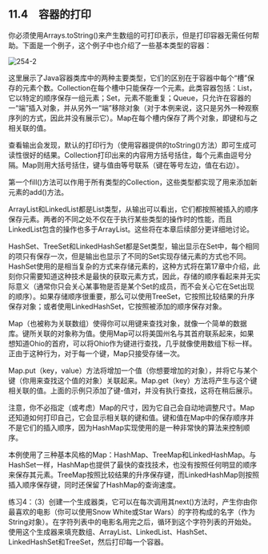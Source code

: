 ## 11.4　容器的打印

你必须使用Arrays.toString()来产生数组的可打印表示，但是打印容器无需任何帮助。下面是一个例子，这个例子中也介绍了一些基本类型的容器：

![254-2](../Images/image02966.jpeg)

这里展示了Java容器类库中的两种主要类型，它们的区别在于容器中每个“槽”保存的元素个数。Collection在每个槽中只能保存一个元素。此类容器包括：List，它以特定的顺序保存一组元素；Set，元素不能重复；Queue，只允许在容器的一“端”插入对象，并从另外一“端”移除对象（对于本例来说，这只是另外一种观察序列的方式，因此并没有展示它）。Map在每个槽内保存了两个对象，即键和与之相关联的值。

查看输出会发现，默认的打印行为（使用容器提供的toString()方法）即可生成可读性很好的结果。Collection打印出来的内容用方括号括住，每个元素由逗号分隔。Map则用大括号括住，键与值由等号联系（键在等号左边，值在右边）。

第一个fill()方法可以作用于所有类型的Collection，这些类型都实现了用来添加新元素的add()方法。

ArrayList和LinkedList都是List类型，从输出可以看出，它们都按照被插入的顺序保存元素。两者的不同之处不仅在于执行某些类型的操作时的性能，而且LinkedList包含的操作也多于ArrayList。这些将在本章后续部分更详细地讨论。

HashSet、TreeSet和LinkedHashSet都是Set类型，输出显示在Set中，每个相同的项只有保存一次，但是输出也显示了不同的Set实现存储元素的方式也不同。HashSet使用的是相当复杂的方式来存储元素的，这种方式将在第17章中介绍，此刻你只需要知道这种技术是最快的获取元素方式，因此，存储的顺序看起来并无实际意义（通常你只会关心某事物是否是某个Set的成员，而不会关心它在Set出现的顺序）。如果存储顺序很重要，那么可以使用TreeSet，它按照比较结果的升序保存对象；或者使用LinkedHashSet，它按照被添加的顺序保存对象。

Map（也被称为关联数组）使得你可以用键来查找对象，就像一个简单的数据库。键所关联的对象称为值。使用Map可以将美国州名与其首府联系起来，如果想知道Ohio的首府，可以将Ohio作为键进行查找，几乎就像使用数组下标一样。正由于这种行为，对于每一个键，Map只接受存储一次。

Map.put（key，value）方法将增加一个值（你想要增加的对象），并将它与某个键（你用来查找这个值的对象）关联起来。Map.get（key）方法将产生与这个键相关联的值。上面的示例只添加了键-值对，并没有执行查找，这将在稍后展示。

注意，你不必指定（或考虑）Map的尺寸，因为它自己会自动地调整尺寸。Map还知道如何打印自己，它会显示相关联的键和值。键和值在Map中的保存顺序并不是它们的插入顺序，因为HashMap实现使用的是一种非常快的算法来控制顺序。

本例使用了三种基本风格的Map：HashMap、TreeMap和LinkedHashMap。与HashSet一样，HashMap也提供了最快的查找技术，也没有按照任何明显的顺序来保存其元素。TreeMap按照比较结果的升序保存键，而LinkedHashMap则按照插入顺序保存键，同时还保留了HashMap的查询速度。

练习4：（3）创建一个生成器类，它可以在每次调用其next()方法时，产生你由你最喜欢的电影（你可以使用Snow White或Star Wars）的字符构成的名字（作为String对象）。在字符列表中的电影名用完之后，循环到这个字符列表的开始处。使用这个生成器来填充数组、ArrayList、LinkedList、HashSet、LinkedHashSet和TreeSet，然后打印每一个容器。